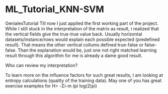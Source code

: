 # ML_Tutorial_KNN-SVM
GenialesTutorial
Till now I just applied the first working part of the project. While I still stuck in the interpretation of the matrix as result, i realized that the vertical fields give the true-true value back. Usually horizontal datasets/instance/rows would explain each possible expected (predefined result). That means the other vertical collums defined true-false or false-false. Than the explanation would be, just one not right matched learning result through this algorithm for me is already a dame good result. 

Who can review my interpretation?
 
To learn more on the influence factors for such great results, I am looking at entropy calculations (quality of the training data). 
May one of you has great exercise examples for  H= -Σi-m (pi log(2)pi)
